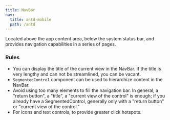 ```yaml
---
title: NavBar
nav:
  title: antd-mobile
  path: /antd
---
```


Located above the app content area, below the system status bar, and provides navigation capabilities in a series of pages.

### Rules

- You can display the title of the current view in the NavBar. If the title is very lengthy and can not be streamlined, you can be vacant.
- `SegmentedControl` component can be used to hierarchize content in the NavBar.
- Avoid using too many elements to fill the navigation bar. In general, a "return button", a "title", a "current view of the control" is enough; if you already have a SegmentedControl, generally only with a "return button" or "current view of the control."
- For icons and text controls, to provide greater click hotspots.

<code src="./demos/basic.tsx" />

<API/>